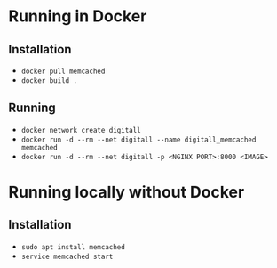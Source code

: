 # Running in Docker
## Installation
- `docker pull memcached`
- `docker build .`

## Running
- `docker network create digitall`
- `docker run -d --rm --net digitall --name digitall_memcached memcached`
- `docker run -d --rm --net digitall -p <NGINX PORT>:8000 <IMAGE>`


# Running locally without Docker
## Installation
- `sudo apt install memcached`
- `service memcached start`
